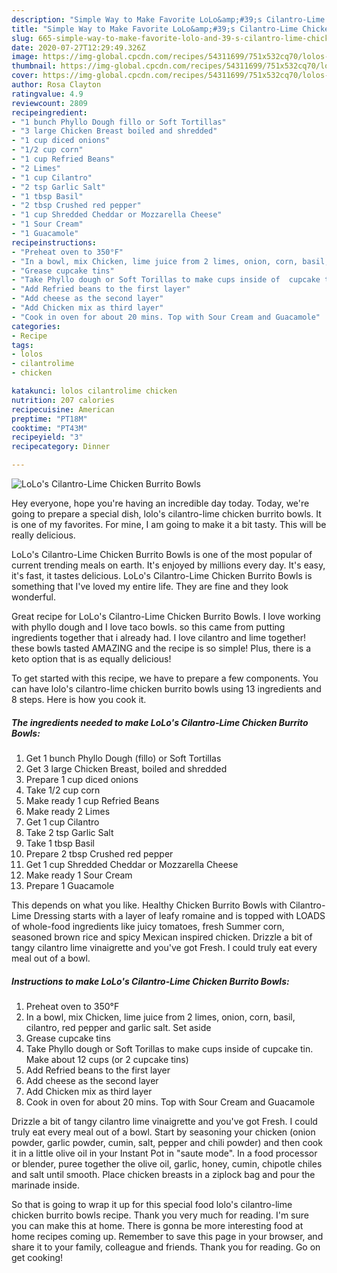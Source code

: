 ```yaml
---
description: "Simple Way to Make Favorite LoLo&amp;#39;s Cilantro-Lime Chicken Burrito Bowls"
title: "Simple Way to Make Favorite LoLo&amp;#39;s Cilantro-Lime Chicken Burrito Bowls"
slug: 665-simple-way-to-make-favorite-lolo-and-39-s-cilantro-lime-chicken-burrito-bowls
date: 2020-07-27T12:29:49.326Z
image: https://img-global.cpcdn.com/recipes/54311699/751x532cq70/lolos-cilantro-lime-chicken-burrito-bowls-recipe-main-photo.jpg
thumbnail: https://img-global.cpcdn.com/recipes/54311699/751x532cq70/lolos-cilantro-lime-chicken-burrito-bowls-recipe-main-photo.jpg
cover: https://img-global.cpcdn.com/recipes/54311699/751x532cq70/lolos-cilantro-lime-chicken-burrito-bowls-recipe-main-photo.jpg
author: Rosa Clayton
ratingvalue: 4.9
reviewcount: 2809
recipeingredient:
- "1 bunch Phyllo Dough fillo or Soft Tortillas"
- "3 large Chicken Breast boiled and shredded"
- "1 cup diced onions"
- "1/2 cup corn"
- "1 cup Refried Beans"
- "2 Limes"
- "1 cup Cilantro"
- "2 tsp Garlic Salt"
- "1 tbsp Basil"
- "2 tbsp Crushed red pepper"
- "1 cup Shredded Cheddar or Mozzarella Cheese"
- "1 Sour Cream"
- "1 Guacamole"
recipeinstructions:
- "Preheat oven to 350°F"
- "In a bowl, mix Chicken, lime juice from 2 limes, onion, corn, basil, cilantro, red pepper  and garlic salt. Set aside"
- "Grease cupcake tins"
- "Take Phyllo dough or Soft Torillas to make cups inside of  cupcake tin. Make about 12 cups (or 2 cupcake tins)"
- "Add Refried beans to the first layer"
- "Add cheese as the second layer"
- "Add Chicken mix as third layer"
- "Cook in oven for about 20 mins. Top with Sour Cream and Guacamole"
categories:
- Recipe
tags:
- lolos
- cilantrolime
- chicken

katakunci: lolos cilantrolime chicken 
nutrition: 207 calories
recipecuisine: American
preptime: "PT18M"
cooktime: "PT43M"
recipeyield: "3"
recipecategory: Dinner

---
```



![LoLo&#39;s Cilantro-Lime Chicken Burrito Bowls](https://img-global.cpcdn.com/recipes/54311699/751x532cq70/lolos-cilantro-lime-chicken-burrito-bowls-recipe-main-photo.jpg)

Hey everyone, hope you're having an incredible day today. Today, we're going to prepare a special dish, lolo&#39;s cilantro-lime chicken burrito bowls. It is one of my favorites. For mine, I am going to make it a bit tasty. This will be really delicious.

LoLo&#39;s Cilantro-Lime Chicken Burrito Bowls is one of the most popular of current trending meals on earth. It's enjoyed by millions every day. It's easy, it's fast, it tastes delicious. LoLo&#39;s Cilantro-Lime Chicken Burrito Bowls is something that I've loved my entire life. They are fine and they look wonderful.

Great recipe for LoLo&#39;s Cilantro-Lime Chicken Burrito Bowls. I love working with phyllo dough and I love taco bowls. so this came from putting ingredients together that i already had. I love cilantro and lime together! these bowls tasted AMAZING and the recipe is so simple! Plus, there is a keto option that is as equally delicious!


To get started with this recipe, we have to prepare a few components. You can have lolo&#39;s cilantro-lime chicken burrito bowls using 13 ingredients and 8 steps. Here is how you cook it.

<!--inarticleads1-->

##### The ingredients needed to make LoLo&#39;s Cilantro-Lime Chicken Burrito Bowls:

1. Get 1 bunch Phyllo Dough (fillo) or Soft Tortillas
1. Get 3 large Chicken Breast, boiled and shredded
1. Prepare 1 cup diced onions
1. Take 1/2 cup corn
1. Make ready 1 cup Refried Beans
1. Make ready 2 Limes
1. Get 1 cup Cilantro
1. Take 2 tsp Garlic Salt
1. Take 1 tbsp Basil
1. Prepare 2 tbsp Crushed red pepper
1. Get 1 cup Shredded Cheddar or Mozzarella Cheese
1. Make ready 1 Sour Cream
1. Prepare 1 Guacamole


This depends on what you like. Healthy Chicken Burrito Bowls with Cilantro-Lime Dressing starts with a layer of leafy romaine and is topped with LOADS of whole-food ingredients like juicy tomatoes, fresh Summer corn, seasoned brown rice and spicy Mexican inspired chicken. Drizzle a bit of tangy cilantro lime vinaigrette and you&#39;ve got Fresh. I could truly eat every meal out of a bowl. 

<!--inarticleads2-->

##### Instructions to make LoLo&#39;s Cilantro-Lime Chicken Burrito Bowls:

1. Preheat oven to 350°F
1. In a bowl, mix Chicken, lime juice from 2 limes, onion, corn, basil, cilantro, red pepper  and garlic salt. Set aside
1. Grease cupcake tins
1. Take Phyllo dough or Soft Torillas to make cups inside of  cupcake tin. Make about 12 cups (or 2 cupcake tins)
1. Add Refried beans to the first layer
1. Add cheese as the second layer
1. Add Chicken mix as third layer
1. Cook in oven for about 20 mins. Top with Sour Cream and Guacamole


Drizzle a bit of tangy cilantro lime vinaigrette and you&#39;ve got Fresh. I could truly eat every meal out of a bowl. Start by seasoning your chicken (onion powder, garlic powder, cumin, salt, pepper and chili powder) and then cook it in a little olive oil in your Instant Pot in &#34;saute mode&#34;. In a food processor or blender, puree together the olive oil, garlic, honey, cumin, chipotle chiles and salt until smooth. Place chicken breasts in a ziplock bag and pour the marinade inside. 

So that is going to wrap it up for this special food lolo&#39;s cilantro-lime chicken burrito bowls recipe. Thank you very much for reading. I'm sure you can make this at home. There is gonna be more interesting food at home recipes coming up. Remember to save this page in your browser, and share it to your family, colleague and friends. Thank you for reading. Go on get cooking!

